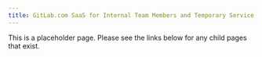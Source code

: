 ```yaml
---
title: GitLab.com SaaS for Internal Team Members and Temporary Service Providers
---
```


This is a placeholder page. Please see the links below for any child pages that exist.
